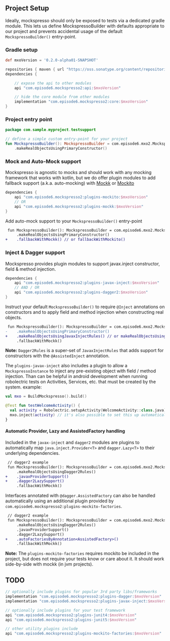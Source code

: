 ## Project Setup
Ideally, mockspresso should only be exposed to tests via a dedicated gradle module. This lets us define MockspressoBuilder with defaults appropriate to our project and prevents accidental usage of the default `MockspressoBuilder()` entry-point.

### Gradle setup
```groovy
def mxoVersion = '0.2.0-alpha01-SNAPSHOT'

repositories { maven { url "https://oss.sonatype.org/content/repositories/snapshots/" } }
dependencies {

    // expose the api to other modules
    api "com.episode6.mockspresso2:api:$mxoVersion"

    // hide the core module from other modules
    implementation "com.episode6.mockspresso2:core:$mxoVersion"
}
```

### Project entry point
```kotlin
package com.sample.myproject.testsupport

// define a simple custom entry-point for your project
fun MockspressoBuilder(): MockspressoBuilder = com.episode6.mxo2.MockspressoBuilder()
    .makeRealObjectsUsingPrimaryConstructor()
```

### Mock and Auto-Mock support

Mockspresso is agnostic to mocks and should work with any mocking framework that works with kotlin, but we do offer plugin modules to add fallback support (a.k.a. auto-mocking) with [Mockk](https://mockk.io/) or [Mockito](https://site.mockito.org/)

```groovy
dependencies {
    api "com.episode6.mockspresso2:plugins-mockito:$mxoVersion"
    // OR
    api "com.episode6.mockspresso2:plugins-mockk:$mxoVersion"
}
```

Add auto-mock support to your `MockspressoBuilder()` entry-point
```diff
 fun MockspressoBuilder(): MockspressoBuilder = com.episode6.mxo2.MockspressoBuilder()
     .makeRealObjectsUsingPrimaryConstructor()
+    .fallbackWithMockk() // or fallbackWithMockito()
```

### Inject & Dagger support

Mockspresso provides plugin modules to support javax.inject constructor, field & method injection.

```groovy
dependencies {
    api "com.episode6.mockspresso2:plugins-javax-inject:$mxoVersion"
    // AND / OR
    api "com.episode6.mockspresso2:plugins-dagger2:$mxoVersion"
}
```

Instruct your default `MockspressoBuilder()` to require `@Inject` annotations on constructors and to apply field and method injection when constructing real objects.
```diff
 fun MockspressoBuilder(): MockspressoBuilder = com.episode6.mxo2.MockspressoBuilder()
-    .makeRealObjectsUsingPrimaryConstructor()
+    .makeRealObjectsUsingJavaxInjectRules() // or makeRealObjectsUsingDagger2Rules()
     .fallbackWithMockk()
```
**Note:** `Dagger2Rules` is a super-set of `JavaxInjectRules` that adds support for constructors with the `@AssistedInject` annotation.

The `plugins-javax-inject` also includes a plugin to allow a `MockspressoInstance` to inject any pre-existing object with field / method injection. Than can be helpful in android development when running robolectric tests on Activities, Services, etc. that must be created by the system. example:

```kotlin
val mxo = BuildMockspresso().build()

@Test fun testWelcomeActivity() {
  val activity = Robolectric.setupActivity(WelcomeActivity::class.java)
  mxo.inject(activity) // it's also possible to set this up automatically using a custom Application
}
```

#### Automatic Provider, Lazy and AssistedFactory handling

Included in the `javax-inject` and `dagger2` modules are plugins to automatically map `java.inject.Provider<T>` and `dagger.Lazy<T>` to their underlying dependencies.
```diff
 // dagger2 example
 fun MockspressoBuilder(): MockspressoBuilder = com.episode6.mxo2.MockspressoBuilder()
     .makeRealObjectsUsingDagger2Rules()
+    .javaxProviderSupport()
+    .dagger2LazySupport()
     .fallbackWithMockk()
```

Interfaces annotated with `@dagger.AssistedFactory` can also be handled automatically using an additional plugin provided by `com.episode6.mockspresso2:plugins-mockito-factories`.

```diff
 // dagger2 example
 fun MockspressoBuilder(): MockspressoBuilder = com.episode6.mxo2.MockspressoBuilder()
     .makeRealObjectsUsingDagger2Rules()
     .javaxProviderSupport()
     .dagger2LazySupport()
+    .autoFactoriesByAnnotation<AssistedFactory>()
     .fallbackWithMockk()
```

**Note:** The `plugins-mockito-factories` requires mockito be included in the project, but does not require your tests know or care about it. It should work side-by-side with mockk (in jvm projects).

## TODO

```groovy
// optionally include plugins for popular 3rd party libs/frameworks
implementation "com.episode6.mockspresso2:plugins-dagger:$mxoVersion"
implementation "com.episode6.mockspresso2:plugins-javax-inject:$mxoVersion"

// optionally include plugins for your test framework
api "com.episode6.mockspresso2:plugins-junit4:$mxoVersion"
api "com.episode6.mockspresso2:plugins-junit5:$mxoVersion"

// other utility plugins include
api "com.episode6.mockspresso2:plugins-mockito-factories:$mxoVersion"
```
